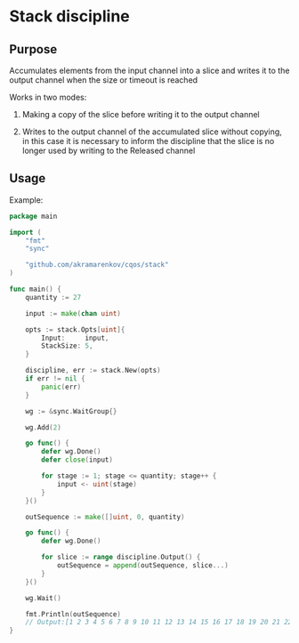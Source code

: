 # Stack discipline

## Purpose

Accumulates elements from the input channel into a slice and writes it to the output channel when the size or timeout is reached

Works in two modes:

1. Making a copy of the slice before writing it to the output channel

2. Writes to the output channel of the accumulated slice without copying, in this case it is necessary to inform the discipline that the slice is no longer used by writing to the Released channel

## Usage

Example:

```go
package main

import (
    "fmt"
    "sync"

    "github.com/akramarenkov/cqos/stack"
)

func main() {
    quantity := 27

    input := make(chan uint)

    opts := stack.Opts[uint]{
        Input:     input,
        StackSize: 5,
    }

    discipline, err := stack.New(opts)
    if err != nil {
        panic(err)
    }

    wg := &sync.WaitGroup{}

    wg.Add(2)

    go func() {
        defer wg.Done()
        defer close(input)

        for stage := 1; stage <= quantity; stage++ {
            input <- uint(stage)
        }
    }()

    outSequence := make([]uint, 0, quantity)

    go func() {
        defer wg.Done()

        for slice := range discipline.Output() {
            outSequence = append(outSequence, slice...)
        }
    }()

    wg.Wait()

    fmt.Println(outSequence)
    // Output:[1 2 3 4 5 6 7 8 9 10 11 12 13 14 15 16 17 18 19 20 21 22 23 24 25 26 27]
}
```
